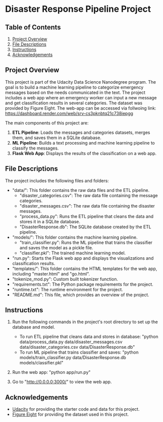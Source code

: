 # Disaster Response Pipeline Project

## Table of Contents
1. [Project Overview](#project-overview)
2. [File Descriptions](#file-descriptions)
3. [Instructions](#instructions)
4. [Acknowledgements](#acknowledgements)

## Project Overview
This project is part of the Udacity Data Science Nanodegree program. The goal is to build a machine learning pipeline to categorize emergency messages based on the needs communicated in the text. The project includes a web app where an emergency worker can input a new message and get classification results in several categories. The dataset was provided by Figure Eight.
The web-app can be accessed via follwoing link: https://dashboard.render.com/web/srv-cs3pknbtq21c738iepgg

The main components of this project are:

1. **ETL Pipeline**: Loads the messages and categories datasets, merges them, and saves them in a SQLite database.
2. **ML Pipeline**: Builds a text processing and machine learning pipeline to classify the messages.
3. **Flask Web App**: Displays the results of the classification on a web app.

## File Descriptions
The project includes the following files and folders:

- "data/": This folder contains the raw data files and the ETL pipeline.
  - "disaster_categories.csv": The raw data file containing the message categories.
  - "disaster_messages.csv": The raw data file containing the disaster messages.
  - "process_data.py": Runs the ETL pipeline that cleans the data and stores it in a SQLite database.
  - "DisasterResponse.db": The SQLite database created by the ETL pipeline.
- "models/": This folder contains the machine learning pipeline.
  - "train_classifier.py": Runs the ML pipeline that trains the classifier and saves the model as a pickle file.
  - "classifier.pkl": The trained machine learning model.
- "run.py": Starts the Flask web app and displays the visualizations and classification results.
- "templates/": This folder contains the HTML templates for the web app, including "master.html" and "go.html".
- "tokenize_mod.py": Custom built tokenizer function.
- "requirements.txt": The Python package requirements for the project.
- "runtime.txt": The runtime environment for the project.
- "README.md": This file, which provides an overview of the project.

## Instructions

1. Run the following commands in the project's root directory to set up the database and model.

    - To run ETL pipeline that cleans data and stores in database:
        "python data/process_data.py data/disaster_messages.csv data/disaster_categories.csv data/DisasterResponse.db"
    - To run ML pipeline that trains classifier and saves:
        "python models/train_classifier.py data/DisasterResponse.db models/classifier.pkl"

2. Run the web app:
    "python app/run.py"

3. Go to "http://0.0.0.0:3000/" to view the web app.

## Acknowledgements
- [Udacity](https://www.udacity.com/) for providing the starter code and data for this project.
- [Figure Eight](https://www.figure-eight.com/) for providing the dataset used in this project.
